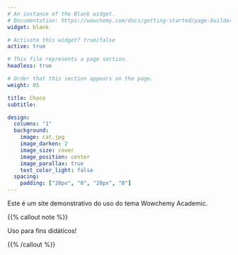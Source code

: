 ```yaml
---
# An instance of the Blank widget.
# Documentation: https://wowchemy.com/docs/getting-started/page-builder/
widget: blank

# Activate this widget? true/false
active: true

# This file represents a page section.
headless: true

# Order that this section appears on the page.
weight: 05

title: Choco
subtitle:

design:
  columns: "1"
  background:
    image: cat.jpg
    image_darken: 2
    image_size: cover
    image_position: center
    image_parallax: true
    text_color_light: false
  spacing:
    padding: ["20px", "0", "20px", "0"]
---
```


Este é um site demonstrativo do uso do tema Wowchemy Academic.

{{% callout note %}}

Uso para fins didáticos!

{{% /callout %}}
